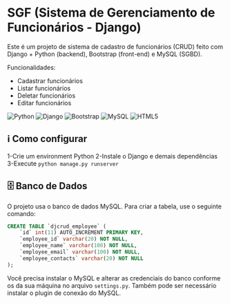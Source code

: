 # SGF (Sistema de Gerenciamento de Funcionários - Django)

Este é um projeto de sistema de cadastro de funcionários (CRUD) feito com Django + Python (backend), Bootstrap (front-end) e MySQL (SGBD).

Funcionalidades:
- Cadastrar funcionários
- Listar funcionários
- Deletar funcionários
- Editar funcionários

![Python](https://img.shields.io/badge/python-3670A0?style=for-the-badge&logo=python&logoColor=ffdd54)
![Django](https://img.shields.io/badge/django-%23092E20.svg?style=for-the-badge&logo=django&logoColor=white)
![Bootstrap](https://img.shields.io/badge/bootstrap-%238511FA.svg?style=for-the-badge&logo=bootstrap&logoColor=white)
![MySQL](https://img.shields.io/badge/mysql-4479A1.svg?style=for-the-badge&logo=mysql&logoColor=white)
![HTML5](https://img.shields.io/badge/html5-%23E34F26.svg?style=for-the-badge&logo=html5&logoColor=white)

## ℹ Como configurar

1-Crie um environment Python
2-Instale o Django e demais dependências
3-Execute `python manage.py runserver`

## 🗄 Banco de Dados

O projeto usa o banco de dados MySQL. Para criar a tabela, use o seguinte comando:

```sql
CREATE TABLE `djcrud_employee` (
    `id` int(11) AUTO_INCREMENT PRIMARY KEY,
    `employee_id` varchar(20) NOT NULL,
    `employee_name` varchar(100) NOT NULL,
    `employee_email` varchar(100) NOT NULL,
    `employee_contacts` varchar(20) NOT NULL
);
```

Você precisa instalar o MySQL e alterar as credenciais do banco conforme os da sua máquina no arquivo `settings.py`. Também pode ser necessário instalar o plugin de conexão do MySQL.